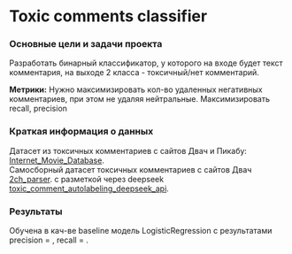 # Toxic comments classifier

### Основные цели и задачи проекта

Разработать бинарный классификатор, у которого на входе будет текст комментария, на выходе 2 класса - токсичный/нет комментарий.

**Метрики:** Нужно максимизировать кол-во удаленных негативных комментариев, при этом не удаляя нейтральные. Максимизировать recall, precision

### Краткая информация о данных

Датасет из токсичных комментариев с сайтов Двач и Пикабу: [Internet_Movie_Database](https://www.kaggle.com/datasets/blackmoon/russian-language-toxic-comments).  
Самосборный датасет токсичных комментариев с сайтов Двач [2ch_parser](https://github.com/AAOleynikov/2ch_parser).
с разметкой через deepseek [toxic_comment_autolabeling_deepseek_api](https://github.com/AAOleynikov/toxic_comment_autolabeling_deepseek_api).

### Результаты
Обучена в кач-ве baseline модель LogisticRegression с результатами precision = , recall = . 
